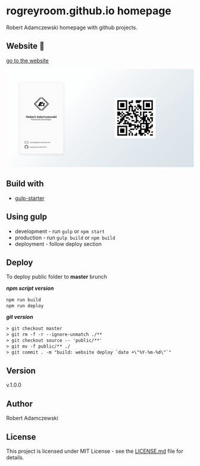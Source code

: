 # rogreyroom.github.io homepage

Robert Adamczewski homepage with github projects.

## Website 🚀

[go to the website](https://rogreyroom.github.io/)

![Robert Adamczewski gitHub ready website screen](public/assets/images/cover.png)

## Build with

- [gulp-starter](https://github.com/rogreyroom/gulp-starter)

## Using gulp

- development - run `gulp` or `npm start`
- production - run `gulp build` or `npm build`
- deployment - follow deploy section

## Deploy

To deploy public folder to **master** brunch

**_npm script version_**

```npm
npm run build
npm run deploy
```

**_git version_**

```git
> git checkout master
> git rm -f -r --ignore-unmatch ./**
> git checkout source -- 'public/**'
> git mv -f public/** ./
> git commit . -m "build: website deploy `date +\"%Y-%m-%d\"`"
```

## Version

v.1.0.0

## Author

Robert Adamczewski

## License

This project is licensed under MIT License - see the [LICENSE.md](./LICENSE.md) file for details.
